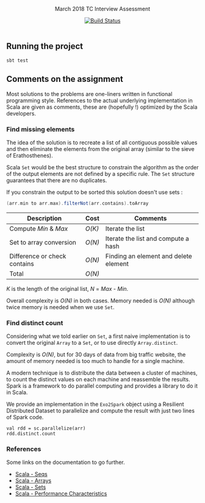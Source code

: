 
<p align="center">
  March 2018 TC Interview Assessment
</p>

<p align="center">
  <a href="http://travis-ci.org/mycaule/tc-assessment"><img src="https://api.travis-ci.org/mycaule/tc-assessment.svg?branch=master" alt="Build Status"></a>
  <br>
  <br>
</p>


## Running the project
```
sbt test
```

## Comments on the assignment

Most solutions to the problems are one-liners written in functional programming style.
References to the actual underlying implementation in Scala are given as comments, these are (hopefully !) optimized by the Scala developers.

### Find missing elements

The idea of the solution is to recreate a list of all contiguous possible values and then eliminate the elements from the original array (similar to the sieve of Erathosthenes).

Scala `Set` would be the best structure to constrain the algorithm as the order of the output elements are not defined by a specific rule. The `Set` structure guarantees that there are no duplicates.

If you constrain the output to be sorted this solution doesn't use sets :

```scala
(arr.min to arr.max).filterNot(arr.contains).toArray
```

| Description                  | Cost   | Comments                             |
|------------------------------|--------|--------------------------------------|
| Compute *Min* & *Max*        | *O(K)* | Iterate the list                     |
| Set to array conversion      | *O(N)* | Iterate the list and compute a hash  |
| Difference or check contains | *O(N)* | Finding an element and delete element|
| Total                        | *O(N)* |

*K* is the length of the original list, *N* = *Max* - *Min*.

Overall complexity is *O(N)* in both cases. Memory needed is *O(N)* although twice memory is needed when we use `Set`.

### Find distinct count

Considering what we told earlier on `Set`, a first naive implementation is to convert the original `Array` to a `Set`, or to use directly `Array.distinct`.

Complexity is *O(N)*, but for 30 days of data from big traffic website, the amount of memory needed is too much to handle for a single machine.

A modern technique is to distribute the data between a cluster of machines, to count the distinct values on each machine and reassemble the results. Spark is a framework to do parallel computing and provides a library to do it in Scala.

We provide an implementation in the `Exo2Spark` object using a Resilient Distributed Dataset to parallelize and compute the result with just two lines of Spark code.

```
val rdd = sc.parallelize(arr)
rdd.distinct.count
```

### References

Some links on the documentation to go further.
- [Scala - Seqs](https://docs.scala-lang.org/overviews/collections/seqs.html)
- [Scala - Arrays](https://docs.scala-lang.org/overviews/collections/arrays.html)
- [Scala - Sets](https://docs.scala-lang.org/overviews/collections/sets.html)
- [Scala - Performance Characteristics](https://docs.scala-lang.org/overviews/collections/performance-characteristics.html)
